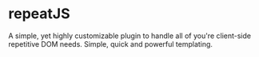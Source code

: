 # repeatJS
A simple, yet highly customizable plugin to handle all of you're client-side repetitive DOM needs. Simple, quick and powerful templating.
